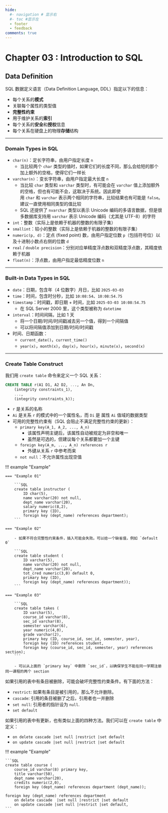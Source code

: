 ```yaml
---
hide:
  #- navigation # 显示右
  #- toc #显示左
  - footer
  - feedback
comments: true
--- 
```


# Chapter 03 : Introduction to SQL

## Data Definition

SQL 数据定义语言（Data Definition Language, DDL）指定以下的信息：

- 每个关系的**模式**
- 关联每个属性的类型值
- **完整性约束**
- 用于维护关系的**索引**
- 每个关系的**安全**和**授权**信息
- 每个关系在硬盘上的物理**存储**结构
***
### Domain Types in SQL

- `char(n)`：定长字符串，由用户指定长度 `n`
    - 当比较两个 `char` 类型的值时，如果它们的长度不同，那么会给短的那个加上额外的空格，使得它们一样长
- `varchar(n)`：变长字符串，由用户指定最大长度 `n`
    - 当比较 `char` 类型和 `varchar` 类型时，有可能会在 `varchar` 值上添加额外的空格，但也有可能不会，这取决于系统。因此即使用 `char` 和 `varchar` 表示两个相同的字符串，比较结果也有可能是 `false`。建议一直使用相同类型的值比较
    - SQL 还提供了 `nvarchar` 类型以表示 Unicode 编码的多语言数据，但是很多数据库支持用 `varchar` 表示 Unicode 编码（尤其是 UTF-8）的字符
- `int`：整数（实际上是依赖于机器的整数的有限子集）
- `smallint`：较小的整数（实际上是依赖于机器的整数的有限子集）
- `numeric(p, d)`：定点 (fixed point) 数，由用户指定位数 `p`（包括符号位）以及十进制小数点右侧的位数 `d`
- `real` / `double precision`：分别对应单精度浮点数和双精度浮点数，其精度依赖于机器
- `float(n)`：浮点数，由用户指定最低精度位数 `n`
***
### Built-in Data Types in SQL

- `date`：日期，包含年（4 位数字）月日，比如 `2025-03-03`
- `time`：时间，包含时分秒，比如 `10:08:54`、`10:08:54.75`
- `timestamp`：时间戳，即日期 + 时间，比如 `2025-03-03 10:08:54.75`
    - 在 SQL Server 2000 里，这个类型被称为 `datetime`
- `interval`：时间间隔，比如 1 天
	- 将一个日期/时间/时间戳减去另一个值，得到一个间隔值
	- 可以将间隔值添加到日期/时间/时间戳
- 时间、日期函数：
	- `current_date()`，`current_time()`
	- `year(x)`，`month(x)`，`day(x)`，`hour(x)`，`minute(x)`，`second(x)`
***
### Create Table Construct

我们用 `create table` 命令来定义一个 SQL 关系：

```SQL
CREATE TABLE r(A1 D1, A2 D2, ..., An Dn,
    (integrity constraints_1),
    ...,
    (integrity constraints_k));
```

- `r` 是关系的名称
- `Ai` 是关系 `r` 的模式中的一个属性名，而 `Di` 是 属性 `Ai` 值域的数据类型
- 可用的完整性约束有（SQL 会阻止不满足完整性约束的更新）：
	- `primary key(A_1, A_2, ..., A_n)`
        - 该属性声明主键后，该属性自动被规定为非空和唯一
        - 虽然是可选的，但建议每个关系都要加一个主键
	- `foreign key(A_m, ..., A_n) references r`
        - 外键从关系 `r` 中参考而来
    - `not null`：不允许属性出现空值

!!! example "Example"

	=== "Example 01"
	
		```SQL
		create table instructor (
			ID char(5),
			name varchar(20) not null,
			dept_name varchar(20),
			salary numeric(8,2),
			primary key (ID),
			foreign key (dept_name) references department);
		```
	
	=== "Example 02"
	
		- 如果不符合完整性约束条件，插入可能会失败。可以给一个缺省值，例如 `default 0`
		
		```SQL
		create table student (
			ID varchar(5),
			name varchar(20) not null,
			dept_name varchar(20),
			tot_cred numeric(3,0) default 0,
			primary key (ID),
			foreign key (dept_name) references department));
		```
	
	=== "Example 03"
	
		```SQL
		create table takes (
			ID varchar(5),
			course_id varchar(8),
			sec_id varchar(8),
			semester varchar(6),
			year numeric(4,0),
			grade varchar(2),
			primary key (ID, course_id, sec_id, semester, year),  
			foreign key (ID) references student,
			foreign key (course_id, sec_id, semester, year) references section);
		```
		
		- 可以从上面的 `primary key` 中删除 `sec_id`，以确保学生不能在同一学期注册同一课程的两个 section

如果引用的表中有条目被删除，可能会破坏完整性约束条件。有下面的方法：

- `restrict`: 如果有条目是被引用的，那么不允许删除。
- `cascade`: 引用的条目被删了之后，引用者也一并删除
- `set null`: 引用者的指针设为 `null`.
- `set default`

如果引用的表中有更新，也有类似上面的四种方法。我们可以在 `create table` 中定义：

- `on delete cascade |set null |restrict |set default`
- `on update cascade |set null |restrict |set default`

!!! example "Example"

	```SQL
	create table course (
		course_id varchar(8) primary key,
		title varchar(50),
		dept_name varchar(20),
		credits numeric(2,0),
		foreign key (dept_name) references department (dept_name));
	
	foreign key (dept_name) references department
		on delete cascade  |set null |restrict |set default
		on update cascade |set null |restrict |set default,
	```




